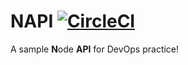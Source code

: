 # NAPI [![CircleCI](https://circleci.com/gh/aniskhan001/napi.svg?style=svg)](https://circleci.com/gh/aniskhan001/napi)

A sample **N**ode **API** for DevOps practice!
